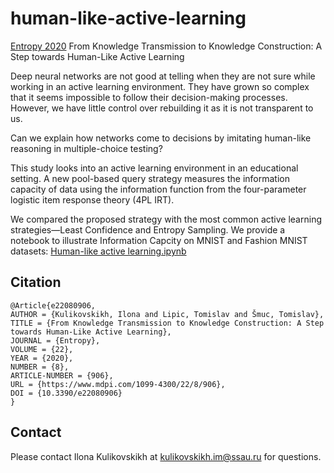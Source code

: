 # human-like-active-learning
[Entropy 2020](https://www.mdpi.com/1099-4300/22/8/906/htm#) From Knowledge Transmission to Knowledge Construction: A Step towards Human-Like Active Learning

Deep neural networks are not good at telling when they are not sure while working in an active learning environment.
They have grown so complex that it seems impossible to follow their decision-making processes.
However, we have little control over rebuilding it as it is not transparent to us.

Can we explain how networks come to decisions by imitating human-like reasoning in multiple-choice testing?

This study looks into an active learning environment in an educational setting.
A new pool-based query strategy measures the information capacity of data using the information function from the four-parameter logistic item response theory (4PL IRT).

We compared the proposed strategy with the most common active learning strategies—Least Confidence and Entropy Sampling.
We provide a notebook to illustrate Information Capcity on MNIST and Fashion MNIST datasets: [Human-like active learning.ipynb](https://github.com/yukinoi/human-like-active-learning/blob/master/Human-like%20active%20learning.ipynb)


## Citation

```
@Article{e22080906,
AUTHOR = {Kulikovskikh, Ilona and Lipic, Tomislav and Šmuc, Tomislav},
TITLE = {From Knowledge Transmission to Knowledge Construction: A Step towards Human-Like Active Learning},
JOURNAL = {Entropy},
VOLUME = {22},
YEAR = {2020},
NUMBER = {8},
ARTICLE-NUMBER = {906},
URL = {https://www.mdpi.com/1099-4300/22/8/906},
DOI = {10.3390/e22080906}
}

```

## Contact
Please contact Ilona Kulikovskikh at kulikovskikh.im@ssau.ru for questions.

